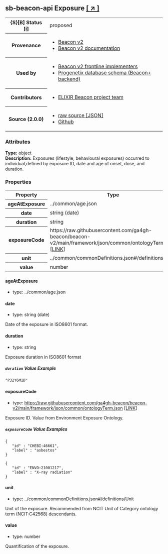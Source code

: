 
<div id="schema-header-title">
  <h2><span id="schema-header-title-project">sb-beacon-api</span> Exposure <a href="https://github.com/ga4gh-schemablocks/sb-beacon-api" target="_BLANK">[ &nearr; ]</a></h2>
</div>

<table id="schema-header-table">
<tr>
<th>{S}[B] Status <a href="https://schemablocks.org/about/sb-status-levels.html">[i]</a></th>
<td><div id="schema-header-status">proposed</div></td>
</tr>
<tr><th>Provenance</th><td><ul>
<li><a href="https://github.com/ga4gh-beacon/beacon-v2">Beacon v2</a></li>
<li><a href="http://docs.genomebeacons.org">Beacon v2 documentation</a></li>
</ul></td></tr>
<tr><th>Used by</th><td><ul>
<li><a href="https://ga4gh-approval-service-registry.ega-archive.org">Beacon v2 frontline implementers</a></li>
<li><a href="https://docs.progenetix.org/beaconplus/">Progenetix database schema (Beacon+ backend)</a></li>
</ul></td></tr>


<!--more-->
<tr><th>Contributors</th><td><ul>
<li><a href="https://beacon-project.io/categories/people.html">ELIXIR Beacon project team</a></li>
</ul></td></tr>
<tr><th>Source (2.0.0)</th><td><ul>
<li><a href="current/exposure.json" target="_BLANK">raw source [JSON]</a></li>
<li><a href="https://github.com/ga4gh-schemablocks/sb-beacon-api/blob/master/schemas/beacon-v2-default-model/common/exposure.yaml" target="_BLANK">Github</a></li>
</ul></td></tr>
</table>

<div id="schema-attributes-title"><h3>Attributes</h3></div>

  
__Type:__ object  
__Description:__ Exposures (lifestyle, behavioural exposures) occurred to individual,defined by exposure ID, date and age of onset, dose, and duration.
### Properties

<table id="schema-properties-table">
<tr><th>Property</th><th>Type</th></tr>
<tr><th>ageAtExposure</th><td>../common/age.json</td></tr>
<tr><th>date</th><td>string (date)</td></tr>
<tr><th>duration</th><td>string</td></tr>
<tr><th>exposureCode</th><td>https://raw.githubusercontent.com/ga4gh-beacon/beacon-v2/main/framework/json/common/ontologyTerm.json [<a href="https://raw.githubusercontent.com/ga4gh-beacon/beacon-v2/main/framework/json/common/ontologyTerm.json">LINK</a>]</td></tr>
<tr><th>unit</th><td>../common/commonDefinitions.json#/definitions/Unit</td></tr>
<tr><th>value</th><td>number</td></tr>
</table>


#### ageAtExposure

* type: ../common/age.json




#### date

* type: string (date)

Date of the exposure in ISO8601 format.


#### duration

* type: string

Exposure duration in ISO8601 format

##### `duration` Value Example  

```
"P32Y6M1D"
```

#### exposureCode

* type: https://raw.githubusercontent.com/ga4gh-beacon/beacon-v2/main/framework/json/common/ontologyTerm.json [<a href="https://raw.githubusercontent.com/ga4gh-beacon/beacon-v2/main/framework/json/common/ontologyTerm.json">LINK</a>]

Exposure ID. Value from Environment Exposure Ontology.

##### `exposureCode` Value Examples  

```
{
   "id" : "CHEBI:46661",
   "label" : "asbestos"
}
```
```
{
   "id" : "ENVO:21001217",
   "label" : "X-ray radiation"
}
```

#### unit

* type: ../common/commonDefinitions.json#/definitions/Unit

Unit of the exposure. Recommended from NCIT Unit of Category ontology term (NCIT:C42568) descendants.


#### value

* type: number

Quantification of the exposure.



